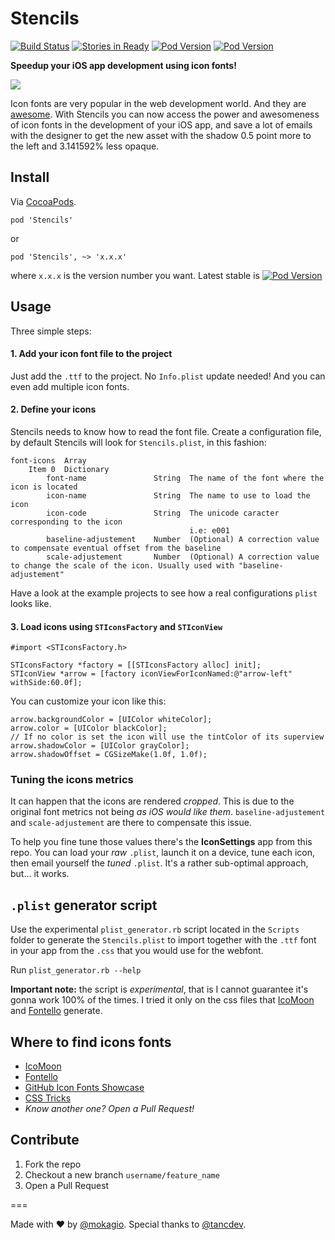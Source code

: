 Stencils
==========

[![Build Status](https://travis-ci.org/mokagio/Stencils.png)](https://travis-ci.org/mokagio/Stencils.png)
[![Stories in Ready](https://badge.waffle.io/mokagio/Stencils.png)](http://waffle.io/mokagio/Stencils)
[![Pod Version](http://cocoapod-badges.herokuapp.com/v/Stencils/badge.png
)](http://cocoapod-badges.herokuapp.com/v/$PODNAME/badge.png
)
[![Pod Version](http://cocoapod-badges.herokuapp.com/p/Stencils/badge.png
)](http://cocoapod-badges.herokuapp.com/p/$PODNAME/badge.png
)

**Speedup your iOS app development using icon fonts!**

<img src="https://raw.githubusercontent.com/mokagio/Stencils/master/Screenshots/animated_screenshot.gif" />

Icon fonts are very popular in the web development world. And they are [awesome](https://css-tricks.com/examples/IconFont/). With Stencils you can now access the power and awesomeness of icon fonts in the development of your iOS app, and save a lot of emails with the designer to get the new asset with the shadow 0.5 point more to the left and 3.141592% less opaque.

## Install

Via [CocoaPods](http://cocoapods.org).

	pod 'Stencils'

or

	pod 'Stencils', ~> 'x.x.x'

where `x.x.x` is the version number you want. Latest stable is [![Pod Version](http://cocoapod-badges.herokuapp.com/v/Stencils/badge.png
)](http://cocoapod-badges.herokuapp.com/v/$PODNAME/badge.png
)

## Usage

Three simple steps:

#### 1. Add your icon font file to the project

Just add the `.ttf` to the project. No `Info.plist` update needed! And you can even add multiple icon fonts.

#### 2. Define your icons

Stencils needs to know how to read the font file. Create a configuration file, by default Stencils will look for `Stencils.plist`, in this fashion:

```
font-icons	Array
	Item 0	Dictionary
		font-name				String	The name of the font where the icon is located
		icon-name				String	The name to use to load the icon
		icon-code				String	The unicode caracter corresponding to the icon
										i.e: e001
		baseline-adjustement	Number	(Optional) A correction value to compensate eventual offset from the baseline
		scale-adjustement		Number	(Optional) A correction value to change the scale of the icon. Usually used with "baseline-adjustement"
```

Have a look at the example projects to see how a real configurations `plist` looks like.

#### 3. Load icons using `STIconsFactory` and `STIconView`

```objc
#import <STIconsFactory.h>

STIconsFactory *factory = [[STIconsFactory alloc] init];
STIconView *arrow = [factory iconViewForIconNamed:@"arrow-left" withSide:60.0f];
```

You can customize your icon like this:

```objc
arrow.backgroundColor = [UIColor whiteColor];
arrow.color = [UIColor blackColor];
// If no color is set the icon will use the tintColor of its superview
arrow.shadowColor = [UIColor grayColor];
arrow.shadowOffset = CGSizeMake(1.0f, 1.0f);
```

### Tuning the icons metrics

It can happen that the icons are rendered _cropped_. This is due to the original font metrics not being _as iOS would like them_. `baseline-adjustement` and `scale-adjustement` are there to compensate this issue.

To help you fine tune those values there's the **IconSettings** app from this repo. You can load your _raw_ `.plist`, launch it on a device, tune each icon, then email yourself the _tuned_ `.plist`. It's a rather sub-optimal approach, but... it works.

## `.plist` generator script

Use the experimental `plist_generator.rb` script located in the `Scripts` folder to generate the `Stencils.plist` to import together with the `.ttf` font in your app from the `.css` that you would use for the webfont.

Run `plist_generator.rb --help`

**Important note:** the script is _experimental_, that is I cannot guarantee it's gonna work 100% of the times. I tried it only on the css files that [IcoMoon](http://icomoon.io/) and [Fontello](http://fontello.com/) generate.

## Where to find icons fonts

* [IcoMoon](http://icomoon.io/)
* [Fontello](http://fontello.com/)
* [GitHub Icon Fonts Showcase](https://github.com/showcases/icon-fonts)
* [CSS Tricks](http://css-tricks.com/flat-icons-icon-fonts/)
* _Know another one? Open a Pull Request!_

## Contribute

1. Fork the repo
2. Checkout a new branch `username/feature_name`
3. Open a Pull Request

===

Made with &#x2665; by [@mokagio](https://twitter.com/mokagio). Special thanks to [@tancdev](https://twitter.com/tancdev/).
